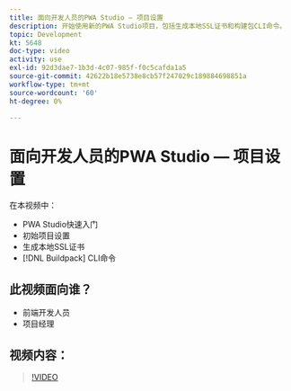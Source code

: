 ```yaml
---
title: 面向开发人员的PWA Studio — 项目设置
description: 开始使用新的PWA Studio项目，包括生成本地SSL证书和构建包CLI命令。
topic: Development
kt: 5648
doc-type: video
activity: use
exl-id: 92d3dae7-1b3d-4c07-985f-f0c5cafda1a5
source-git-commit: 42622b18e5738e8cb57f247029c189884698851a
workflow-type: tm+mt
source-wordcount: '60'
ht-degree: 0%

---
```


# 面向开发人员的PWA Studio — 项目设置

在本视频中：

- PWA Studio快速入门
- 初始项目设置
- 生成本地SSL证书
- [!DNL Buildpack] CLI命令

## 此视频面向谁？

- 前端开发人员
- 项目经理

## 视频内容：

>[!VIDEO](https://video.tv.adobe.com/v/35719?quality=12&learn=on)
